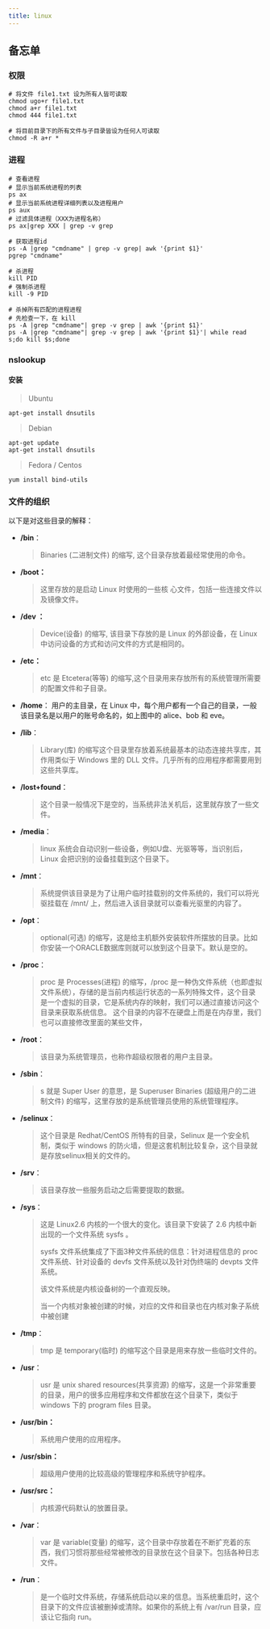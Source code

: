 ```yaml
---
title: linux
---
```

## 备忘单

### 权限

```
# 将文件 file1.txt 设为所有人皆可读取
chmod ugo+r file1.txt
chmod a+r file1.txt
chmod 444 file1.txt

# 将目前目录下的所有文件与子目录皆设为任何人可读取
chmod -R a+r *
```

### 进程

```
# 查看进程
# 显示当前系统进程的列表 
ps ax
# 显示当前系统进程详细列表以及进程用户
ps aux 
# 过滤具体进程（XXX为进程名称）
ps ax|grep XXX | grep -v grep

# 获取进程id
ps -A |grep "cmdname" | grep -v grep| awk '{print $1}'
pgrep "cmdname"

# 杀进程
kill PID
# 强制杀进程
kill -9 PID 

# 杀掉所有匹配的进程进程
# 先检查一下，在 kill
ps -A |grep "cmdname"| grep -v grep | awk '{print $1}'
ps -A |grep "cmdname"| grep -v grep | awk '{print $1}'| while read s;do kill $s;done
```



### nslookup

#### 安装

> Ubuntu

```
apt-get install dnsutils
```

> Debian

```
apt-get update
apt-get install dnsutils
```

> Fedora / Centos

```
yum install bind-utils
```

### 文件的组织

以下是对这些目录的解释：

- **/bin**：

  > Binaries (二进制文件) 的缩写, 这个目录存放着最经常使用的命令。

- **/boot：**

  > 这里存放的是启动 Linux 时使用的一些核 心文件，包括一些连接文件以及镜像文件。

- **/dev ：**

  > Device(设备) 的缩写, 该目录下存放的是 Linux 的外部设备，在 Linux 中访问设备的方式和访问文件的方式是相同的。

- **/etc：**

  > etc 是 Etcetera(等等) 的缩写,这个目录用来存放所有的系统管理所需要的配置文件和子目录。

- **/home**：
  用户的主目录，在 Linux 中，每个用户都有一个自己的目录，一般该目录名是以用户的账号命名的，如上图中的 alice、bob 和 eve。

- **/lib**：

  >  Library(库) 的缩写这个目录里存放着系统最基本的动态连接共享库，其作用类似于 Windows 里的 DLL 文件。几乎所有的应用程序都需要用到这些共享库。

- **/lost+found**：

  > 这个目录一般情况下是空的，当系统非法关机后，这里就存放了一些文件。

- **/media**：

  > linux 系统会自动识别一些设备，例如U盘、光驱等等，当识别后，Linux 会把识别的设备挂载到这个目录下。

- **/mnt**：

  > 系统提供该目录是为了让用户临时挂载别的文件系统的，我们可以将光驱挂载在 /mnt/ 上，然后进入该目录就可以查看光驱里的内容了。

- **/opt**：

  > optional(可选) 的缩写，这是给主机额外安装软件所摆放的目录。比如你安装一个ORACLE数据库则就可以放到这个目录下。默认是空的。

- **/proc**：

  > proc 是 Processes(进程) 的缩写，/proc 是一种伪文件系统（也即虚拟文件系统），存储的是当前内核运行状态的一系列特殊文件，这个目录是一个虚拟的目录，它是系统内存的映射，我们可以通过直接访问这个目录来获取系统信息。
  > 这个目录的内容不在硬盘上而是在内存里，我们也可以直接修改里面的某些文件，

- **/root**：

  > 该目录为系统管理员，也称作超级权限者的用户主目录。

- **/sbin**：

  > s 就是 Super User 的意思，是 Superuser Binaries (超级用户的二进制文件) 的缩写，这里存放的是系统管理员使用的系统管理程序。

- **/selinux**：

  > 这个目录是 Redhat/CentOS 所特有的目录，Selinux 是一个安全机制，类似于 windows 的防火墙，但是这套机制比较复杂，这个目录就是存放selinux相关的文件的。

- **/srv**：

  > 该目录存放一些服务启动之后需要提取的数据。

- **/sys**：

  > 这是 Linux2.6 内核的一个很大的变化。该目录下安装了 2.6 内核中新出现的一个文件系统 sysfs 。
  >
  > sysfs 文件系统集成了下面3种文件系统的信息：针对进程信息的 proc 文件系统、针对设备的 devfs 文件系统以及针对伪终端的 devpts 文件系统。
  >
  > 该文件系统是内核设备树的一个直观反映。
  >
  > 当一个内核对象被创建的时候，对应的文件和目录也在内核对象子系统中被创建

- **/tmp**：

  > tmp 是 temporary(临时) 的缩写这个目录是用来存放一些临时文件的。

- **/usr**：

  > usr 是 unix shared resources(共享资源) 的缩写，这是一个非常重要的目录，用户的很多应用程序和文件都放在这个目录下，类似于 windows 下的 program files 目录。

- **/usr/bin：**

  > 系统用户使用的应用程序。

- **/usr/sbin：**

  > 超级用户使用的比较高级的管理程序和系统守护程序。

- **/usr/src：**

  > 内核源代码默认的放置目录。

- **/var**：

  > var 是 variable(变量) 的缩写，这个目录中存放着在不断扩充着的东西，我们习惯将那些经常被修改的目录放在这个目录下。包括各种日志文件。

- **/run**：

  > 是一个临时文件系统，存储系统启动以来的信息。当系统重启时，这个目录下的文件应该被删掉或清除。如果你的系统上有 /var/run 目录，应该让它指向 run。

